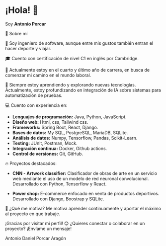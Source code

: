 # ¡Hola! 👋 
Soy  **Antonio Porcar**


<!-- Íconos sociales -->

🚀 Sobre mí

🧠 Soy ingeniero de software, aunque entre mis gustos también entran el hacer deporte y viajar. 

🎓 Cuento con certificación de nivel C1 en inglés por Cambridge.

🔭 Actualmente estoy en el cuarto y último año de carrera, en busca de comenzar mi camino en el mundo laboral.

🌱 Siempre estoy aprendiendo y explorando nuevas tecnologías. Actualmente, estoy profundizando en integración de IA sobre sistemas para automatización de pruebas.


💻 Cuento con experiencia en:
* **Lenguajes de programación:** Java, Python, JavaScript.
* **Diseño web:** Html, css, Tailwind css.
* **Frameworks:** Spring Boot, React, Django.
* **Bases de datos:** My SQL, PostgreSQL, MariaDB, SQLite.
* **Análisis de datos:** Numpy, Tensorflow, Pandas, Scikit-Learn.
* **Testing:** JUnit, Postman, Mock.
* **Integración continua:** Docker, Github actions.
* **Control de versiones:** Git, GitHub.

🔥 Proyectos destacados:
* **CNN - Artwork classifier:**
  Clasificador de obras de arte en un servicio web mediante el uso de un modelo de red neuronal convolucional.
  Desarrollado con Python, Tensorflow y React.

* **Power shop:**
  E-commerce enfocado en venta de productos deportivos.
  Desarrollado con Django, Boostrap y SQLite.

🎯 ¿Qué me motiva?
Me motiva aprender continuamente y aportar el máximo al proyecto en que trabaje.

¡Gracias por visitar mi perfil! 😊
¿Quieres conectar o colaborar en un proyecto? ¡Envíame un mensaje!

Antonio Daniel Porcar Aragón
